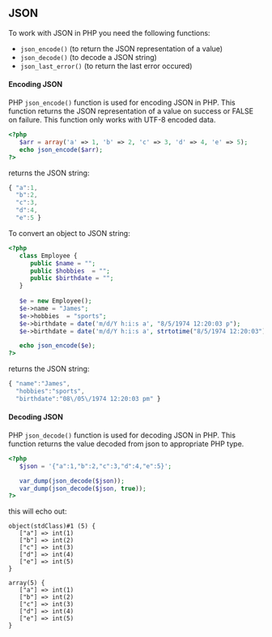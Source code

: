 ## JSON
To work with JSON in PHP you need the following functions:
* `json_encode()` (to return the JSON representation of a value)
* `json_decode()` (to decode a JSON string)
* `json_last_error()` (to return the last error occured)

#### Encoding JSON
PHP `json_encode()` function is used for encoding JSON in PHP. This function returns the JSON representation of a value on success or FALSE on failure. This function only works with UTF-8 encoded data.
```PHP
<?php
   $arr = array('a' => 1, 'b' => 2, 'c' => 3, 'd' => 4, 'e' => 5);
   echo json_encode($arr);
?>
```
returns the JSON string:
```javascript
{ "a":1,
  "b":2,
  "c":3,
  "d":4,
  "e":5 }
```
To convert an object to JSON string:
```PHP
<?php
   class Employee {
      public $name = "";
      public $hobbies  = "";
      public $birthdate = "";
   }
	
   $e = new Employee();
   $e->name = "James";
   $e->hobbies  = "sports";
   $e->birthdate = date('m/d/Y h:i:s a', "8/5/1974 12:20:03 p");
   $e->birthdate = date('m/d/Y h:i:s a', strtotime("8/5/1974 12:20:03"));

   echo json_encode($e);
?>
```
returns the JSON string:
```javascript
{ "name":"James",
  "hobbies":"sports",
  "birthdate":"08\/05\/1974 12:20:03 pm" }
```

#### Decoding JSON
PHP `json_decode()` function is used for decoding JSON in PHP. This function returns the value decoded from json to appropriate PHP type. 
```PHP
<?php
   $json = '{"a":1,"b":2,"c":3,"d":4,"e":5}';

   var_dump(json_decode($json));
   var_dump(json_decode($json, true));
?>
```
this will echo out:
```
object(stdClass)#1 (5) {
   ["a"] => int(1)
   ["b"] => int(2)
   ["c"] => int(3)
   ["d"] => int(4)
   ["e"] => int(5)
}

array(5) {
   ["a"] => int(1)
   ["b"] => int(2)
   ["c"] => int(3)
   ["d"] => int(4)
   ["e"] => int(5)
}
```
